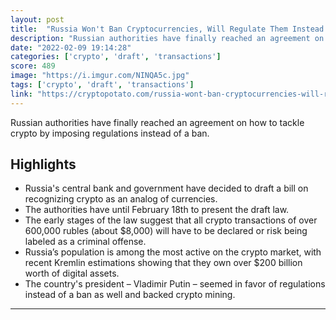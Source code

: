 ```yaml
---
layout: post
title:  "Russia Won't Ban Cryptocurrencies, Will Regulate Them Instead and Treat as Currency"
description: "Russian authorities have finally reached an agreement on how to tackle crypto by imposing regulations instead of a ban."
date: "2022-02-09 19:14:28"
categories: ['crypto', 'draft', 'transactions']
score: 489
image: "https://i.imgur.com/NINQA5c.jpg"
tags: ['crypto', 'draft', 'transactions']
link: "https://cryptopotato.com/russia-wont-ban-cryptocurrencies-will-regulate-them-instead/"
---
```


Russian authorities have finally reached an agreement on how to tackle crypto by imposing regulations instead of a ban.

## Highlights

- Russia's central bank and government have decided to draft a bill on recognizing crypto as an analog of currencies.
- The authorities have until February 18th to present the draft law.
- The early stages of the law suggest that all crypto transactions of over 600,000 rubles (about $8,000) will have to be declared or risk being labeled as a criminal offense.
- Russia’s population is among the most active on the crypto market, with recent Kremlin estimations showing that they own over $200 billion worth of digital assets.
- The country's president – Vladimir Putin – seemed in favor of regulations instead of a ban as well and backed crypto mining.

---
